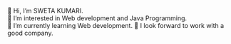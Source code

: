 👋 Hi, I’m SWETA KUMARI.<br>
👀 I’m interested in Web development and Java Programming.<br>
🌱 I’m currently learning Web development.
💞️ I look forward to work with a good company.
